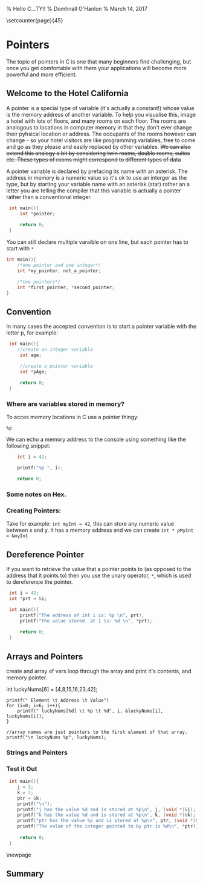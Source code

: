 % Hello C...TYI!
% Domhnall O'Hanlon
% March 14, 2017

\setcounter{page}{45}

# Pointers 

The topic of pointers in C is one that many beginners find challenging, but once you get comfortable with them your applications will become more powerful and more efficient. 

## Welcome to the Hotel California

A pointer is a special type of variable (it's actually a constant!) whose value is the memory address of another variable. To help you visualise this, image a hotel with lots of floors, and many rooms on each floor. The rooms are analogous to locations in computer memory in that they don't ever change their pyhsical location or address. The occupants of the rooms however can change - so your hotel visitors are like programming variables, free to come and go as they please and easily replaced by other variables. ~~We can also extend this analogy a bit by considering twin rooms, double rooms, suites etc. These types of rooms might correspond to different types of data~~
<!-- ![Pointers](images/keys.jpg "Pointers") -->


A pointer variable is declared by prefacing its name with an asterisk. The address in memory is a numeric value so it's ok to use an interger as the type, but by starting your variable name with an asterisk (star) rather an a letter you are telling the compiler that this variable is actually a pointer rather than a conventional integer. 


``` C
 int main(){
     int *pointer;
     
     return 0;
 }
```

You can still declare multiple varaible on one line, but each pointer has to start with `*`

``` C
int main(){
    /*one pointer and one integer*/
    int *my_pointer, not_a_pointer;

    /*two pointers*/
    int *first_pointer, *second_pointer;
}
```

## Convention

In many cases the accepted convention is to start a pointer variable with the letter p, for example:

``` C
 int main(){
    //create an integer variable
     int age;

     //create a pointer variable
     int *pAge;
    
     return 0;
 }
```



### Where are variables stored in memory?

To acces memory locations in C use a pointer thingy:

`%p`

We can echo a memory address to the console using something like the following snippet:

``` C
    int i = 42;

    printf("%p ", i);

    return 0;

```

### Some notes on Hex.


### Creating Pointers:

Take for example: `int myInt = 42`, this can store any numeric value between x and y. It has a memory address and we can create `int * pMyInt = &myInt`


## Dereference Pointer

If you want to retrieve the value that a pointer points to (as opposed to the address that it points to) then you use the unary operator, `*`, which is used to dereference the pointer.

``` C
 int i = 42;
 int *prt = &i;

 int main(){
     printf("The address of int i is: %p \n", prt);
     printf("The value stored  at i is: %d \n", *prt);
     
     return 0;
 }

```


## Arrays and Pointers
 create and array of vars
 loop through the array and print it's contents, and memory pointer.

 int luckyNums[6] = [4,8,15,16,23,42];

    printf(" Element \t Address \t Value")
    for (i=0; i<6; i++){
        printf(" luckyNums[%d] \t %p \t %d", i, &luckyNums[i], luckyNums[i]);
    }

    //array names are just pointers to the first element of that array.
    printf("\n luckyNums %p", luckyNums);


### Strings and Pointers

<!-- A character array has a constant address in memory, this means that once it has been assigned a value it can not be reassigned during program exectuion. (i.e. you can never have your char array on the left sign of the = sign).
However, using a pointer to the array (which is a variable) we can assign new values.  -->

### Test it Out

``` C
 int main(){
    j = 1;
    k = 2;
    ptr = &k;
    printf("\n");
    printf("j has the value %d and is stored at %p\n", j, (void *)&j);
    printf("k has the value %d and is stored at %p\n", k, (void *)&k);
    printf("ptr has the value %p and is stored at %p\n", ptr, (void *)&ptr);
    printf("The value of the integer pointed to by ptr is %d\n", *ptr);
     
     return 0;
 }

```
\newpage

## Summary